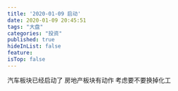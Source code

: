 ```yaml
---
title: '2020-01-09 启动'
date: 2020-01-09 20:45:51
tags: "大盘"
categories: "投资"
published: true
hideInList: false
feature: 
isTop: false
---
```

汽车板块已经启动了
房地产板块有动作
考虑要不要换掉化工
<!-- more -->

